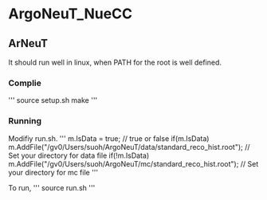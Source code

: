 # ArgoNeuT_NueCC

## ArNeuT

It should run well in linux, when PATH for the root is well defined.

### Complie
'''
source setup.sh
make
'''

### Running
Modifiy run.sh. 
'''
m.IsData = true; // true or false
if(m.IsData) m.AddFile("/gv0/Users/suoh/ArgoNeuT/data/standard_reco_hist.root"); // Set your directory for data file
if(!m.IsData) m.AddFile("/gv0/Users/suoh/ArgoNeuT/mc/standard_reco_hist.root"); // Set your directory for mc file
'''

To run,
'''
source run.sh
'''